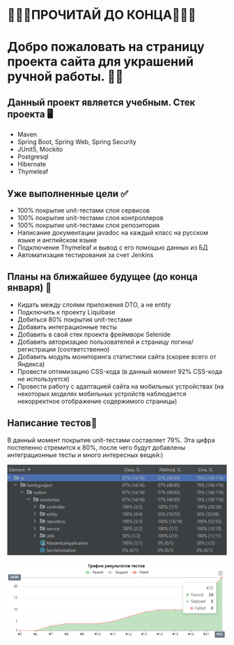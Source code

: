 # 🔻🔻🔻ПРОЧИТАЙ ДО КОНЦА🔻🔻🔻
# Добро пожаловать на страницу проекта сайта для украшений ручной работы. 🙋‍♂️
## Данный проект является учебным. Стек проекта 🖥️
- Maven
- Spring Boot, Spring Web, Spring Security
- JUnit5, Mockito
- Postgresql
- Hibernate
- Thymeleaf

## Уже выполненные цели ✅
- 100% покрытие unit-тестами слоя сервисов
- 100% покрытие unit-тестами слоя контроллеров
- 100% покрытие unit-тестами слоя репозитория
- Написание документации javadoc на каждый класс на русском языке и английском языке
- Подключение Thymeleaf и вывод с его помощью данных из БД
- Автоматизация тестирования за счет Jenkins

## Планы на ближайшее будущее (до конца января) 📓

- Кидать между слоями приложения DTO, а не entity
- Подключить к проекту Liquibase
- Добиться 80% покрытия unit-тестами
- Добавить интеграционные тесты
- Добавить в свой стек проекта фреймворк Selenide
- Добавить авторизацию пользователей и страницу логина/регистрации (соответственно)
- Добавить модуль мониторинга статистики сайта (скорее всего от Яндекса)
- Провести оптимизацию CSS-кода (в данный момент 92% CSS-кода не используется)
- Провести работу с адаптацией сайта на мобильных устройствах (на некоторых моделях мобильных устройств наблюдается некорректное отображение содержимого страницы)

## Написание тестов🔧
В данный момент покрытие unit-тестами составляет 79%. Эта цифра постепенно стремится к 80%, после чего будут добавлены интеграционные тесты и много интересных вещей:)
<p align="center">
  <img src="coverage.png" alt="">
</p>

<p align="center">
  <img src="bench_graph.png" alt="">
</p>